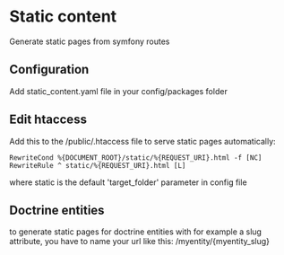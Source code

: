 # Static content
Generate static pages from symfony routes

## Configuration
Add static_content.yaml file in your config/packages folder

## Edit htaccess 
Add this to the /public/.htaccess file to serve static pages automatically:

    RewriteCond %{DOCUMENT_ROOT}/static/%{REQUEST_URI}.html -f [NC]
    RewriteRule ^ static/%{REQUEST_URI}.html [L]

where static is the default 'target_folder' parameter in config file

## Doctrine entities
to generate static pages for doctrine entities with for example a slug attribute,
you have to name your url like this: 
    /myentity/{myentity_slug}